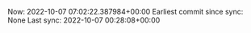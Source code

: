 Now: 2022-10-07 07:02:22.387984+00:00 Earliest commit since sync: None Last sync: 2022-10-07 00:28:08+00:00
